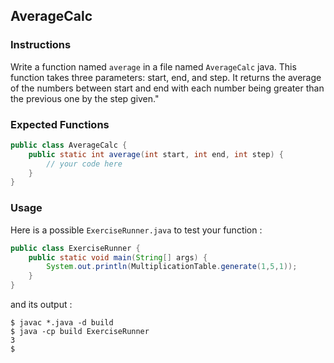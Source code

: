 ## AverageCalc

### Instructions

Write a function named `average` in a file named `AverageCalc` java. This function takes three parameters: start, end, and step. It returns the average of the numbers between start and end with each number being greater than the previous one by the step given."

### Expected Functions

```java
public class AverageCalc {
    public static int average(int start, int end, int step) {
        // your code here
    }
}
```

### Usage

Here is a possible `ExerciseRunner.java` to test your function :

```java
public class ExerciseRunner {
    public static void main(String[] args) {
        System.out.println(MultiplicationTable.generate(1,5,1));
    }
}
```

and its output :

```shell
$ javac *.java -d build
$ java -cp build ExerciseRunner
3
$
```

